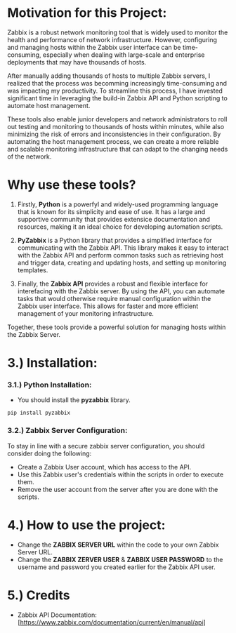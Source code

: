 
# Motivation for this Project:
Zabbix is a robust network monitoring tool that is widely used to monitor the health and performance of network infrastructure. However, configuring and managing hosts within the Zabbix user interface can be time-consuming, especially when dealing with large-scale and enterprise deployments that may have thousands of hosts.

After manually adding thousands of hosts to multiple Zabbix servers, I realized that the process was becomming increasingly time-consuming and was impacting my productivity. To streamline this process, I have invested significant time in leveraging the build-in Zabbix API and Python scripting to automate host management. 

These tools also enable junior developers and network administrators to roll out testing and monitoring to thousands of hosts within minutes, while also minimizing the risk of errors and inconsistencies in their configuration. By automating the host management process, we can create a more reliable and scalable monitoring infrastructure that can adapt to the changing needs of the network.


# Why use these tools?
1. Firstly, __Python__ is a powerfyl and widely-used programming language that is known for its simplicity and ease of use. It has a large and supportive community that provides extensice documentation and resources, making it an ideal choice for developing automation scripts.

2. __PyZabbix__ is a Python library that provides a simplified interface for communicating with the Zabbix API. This library makes it easy to interact with the Zabbix API and perform common tasks such as retrieving host and trigger data, creating and updating hosts, and setting up monitoring templates.

3. Finally, the __Zabbix API__ provides a robust and flexible interface for interefacing with the Zabbix server. By using the API, you can automate tasks that would otherwise require manual configuration within the Zabbix user interface. This allows for faster and more efficient management of your monitoring infrastructure.

Together, these tools provide a powerful solution for managing hosts within the Zabbix Server.



# 3.) Installation:
### 3.1.) Python Installation:
* You should install the __pyzabbix__ library.
```
pip install pyzabbix
```

### 3.2.) Zabbix Server Configuration:
To stay in line with a secure zabbix server configuration, you should consider doing the following:

* Create a Zabbix User account, which has access to the API.
* Use this Zabbix user's credentials within the scripts in order to execute them.
* Remove the user account from the server after you are done with the scripts.

# 4.) How to use the project:
* Change the __ZABBIX SERVER URL__ within the code to your own Zabbix Server URL.
* Change the __ZABBIX ZERVER USER__ & __ZABBIX USER PASSWORD__ to the username and password you created earlier for the Zabbix API user.

# 5.) Credits
* Zabbix API Documentation: [https://www.zabbix.com/documentation/current/en/manual/api]

